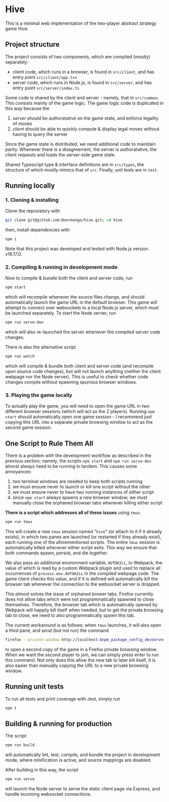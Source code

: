 # Hive
This is a minimal web implementation of the two-player abstract strategy game Hive.

## Project structure

The project consists of two components, which are compiled (mostly) separately:
- client code, which runs in a browser, is found in
    ```src/client```,
    and has entry point
    ```src/client/app.tsx```
- server code, which runs in Node.js, is found in
    ```src/server```,
    and has entry point
    ```src/server/index.ts```

Some code is shared by the client and server - namely, that in
```src/common```. This consists mainly of the game logic. The game logic code is duplicated in this way because the
1. *server* should be authoratative on the game state, and enforce legality of moves
2. *client* should be able to quickly compute & display legal moves without having to query the server

Since the game state is distributed, we need additional code to maintiain parity. Whenever there is a disagreement, the server is authoratative; the client requests and loads the server-side game state.

Shared Typescript type & interface definitions are in ```src/types```, the structure of which mostly mimics that of ```src```. Finally, unit tests are in ```test```.

## Running locally

### 1. Cloning & installing

Clone the reposistory with
```bash
git clone git@github.com:Doormango/hive.git; cd hive
```
then, install dependencies with
```bash
npm i
```

Note that this project was developed and tested with Node.js version v16.17.0.

### 2. Compiling & running in development mode

Now to compile & bundle both the client and server code, run
```bash
npm start
```
which will recompile whenever the source files change, and should automatically launch the game URL in the default browser. This game will attempt to connect over websockets to a local Node.js server, which must be launched separately. To start the Node server, run
```bash
npm run serve-dev
```
which will also re-launched the server whenever the compiled server code changes.


There is also the alternative script
```bash
npm run watch
```
which will compile & bundle both client and server code (and recompile upon source code changes), but will not launch anything (neither the client webpage nor the Node server). This is useful to check whether code changes compile without spawning spurious browser windows.

### 3. Playing the game locally

To actually play the game, you will need to open the game URL in two different browser sessions (which will act as the 2 players). Running ```npm start``` should automatically open one game session - I recommend just copying this URL into a separate private browsing window to act as the second game session.

## One Script to Rule Them All

There is a problem with the development workflow as described in the previous section; namely, the scripts ```npm start``` and ```npm run serve-dev``` almost always need to be running in tandem. This causes some annoyances:

1. two terminal windows are needed to keep both scripts running
2. we must ensure never to launch or kill one script without the other
3. we must ensure never to have two running instances of either script
4. since ```npm start``` always spawns a new browser window, we must manually close the orphaned browser tabs whenever killing either script 

**There is a script which addresses all of these issues** using ```tmux```:
```bash
npm run tmux
```
This will create a new ```tmux``` session named "```hive```" (or attach to it if it already exists), in which two panes are launched (or restarted if they already exist), each running one of the aforementioned scripts. The entire ```tmux``` session is automatically killed whenever either script exits. This way we ensure that both commands spawn, persist, and die together.

We also pass an additional environment variable, ```AUTOKILL```, to Webpack, the value of which is read by a custom Webpack plugin and used to replace all occurrences of ```process.env.AUTOKILL``` in the compiled webpage code. The game client checks this value, and if it is defined will automatically kill the browser tab whenever the connection to the websocket server is dropped.

This *almost* solves the issue of orphaned brower tabs. Firefox currently does not allow tabs which were not programmatically spawned to close themselves. Therefore, the browser tab which is automatically opened by Webpack will happily kill itself when needed, but to get the private browsing tab to close, we need to also programmatically spawn this tab.

The current workaround is as follows: when ```tmux``` launches, it will also open a third pane, and *send* (but not run) the command
```bash
firefox --private-window http://localhost:$npm_package_config_devServerPort/game/$npm_package_config_devGameId/'
```
to open a second copy of the game in a Firefox private browsing window. When we want the second player to join, we can simply press enter to run this command. Not only does this allow the new tab to later kill itself, it is also easier than manually copying the URL to a new private browsing window.

## Running unit tests

To run all tests and print coverage with Jest, simply run
```bash
npm t
```

## Building & running for production

The script
```bash
npm run build
```
will automatically lint, test, compile, and bundle the project in development mode, where minification is active, and source mappings are disabled.

After building in this way, the script
```bash
npm run serve
```
will launch the Node server to serve the static client page via Express, and handle incoming websocket connections.